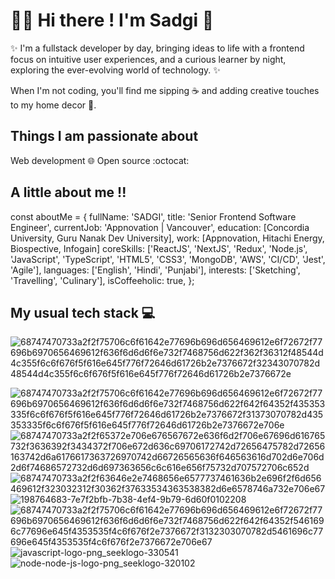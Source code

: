 # 🙋‍♀️ Hi there ! I'm Sadgi 👋

✨ I'm a fullstack developer by day, bringing ideas to life with a frontend focus on intuitive user experiences, and a curious learner by night, exploring the ever-evolving world of technology. ✨ 

When I'm not coding, you'll find me sipping ☕ and adding creative touches to my home decor 🏡.

## Things I am passionate about

Web development 🌐
Open source :octocat:

## A little about me !!

const aboutMe = {
  fullName: 'SADGI',
  title: 'Senior Frontend Software Engineer',
  currentJob: 'Appnovation | Vancouver',
  education: [Concordia University, Guru Nanak Dev University],
  work: [Appnovation, Hitachi Energy, Biospective, Infogain]
  coreSkills: ['ReactJS', 'NextJS', 'Redux', 'Node.js', 'JavaScript', 'TypeScript', 'HTML5', 'CSS3', 'MongoDB', 'AWS', 'CI/CD', 'Jest', 'Agile'],
  languages: ['English', 'Hindi', 'Punjabi'],
  interests: ['Sketching', 'Travelling', 'Culinary'],
  isCoffeeholic: true,
};

## My usual tech stack 💻

![68747470733a2f2f75706c6f61642e77696b696d656469612e6f72672f77696b6970656469612f636f6d6d6f6e732f7468756d622f362f36312f48544d4c355f6c6f676f5f616e645f776f72646d61726b2e7376672f32343070782d48544d4c355f6c6f676f5f616e645f776f72646d61726b2e7376672e](https://github.com/user-attachments/assets/24c03530-f2ec-491b-8e76-70f7e6b19c13)

![68747470733a2f2f75706c6f61642e77696b696d656469612e6f72672f77696b6970656469612f636f6d6d6f6e732f7468756d622f642f64352f435353335f6c6f676f5f616e645f776f72646d61726b2e7376672f31373070782d435353335f6c6f676f5f616e645f776f72646d61726b2e7376672e706e](https://github.com/user-attachments/assets/67d5c6ca-59cd-434e-a4fb-ff614a3c676a)
![68747470733a2f2f65372e706e676567672e636f6d2f706e67696d616765732f3636392f3434372f706e672d636c69706172742d72656475782d72656163742d6a6176617363726970742d66726565636f646563616d702d6e706d2d6f74686572732d6d697363656c6c616e656f75732d707572706c652d](https://github.com/user-attachments/assets/4503627a-d80a-46b0-acc4-f5be42657ace)
![68747470733a2f2f63646e2e7468656e6577737461636b2e696f2f6d656469612f323032312f30362f37633534363538382d6e6578746a732e706e67](https://github.com/user-attachments/assets/26f6020a-b4ba-471e-bf63-5bfe9c9143bc)
![198764683-7e7f2bfb-7b38-4ef4-9b79-6d60f0102208](https://github.com/user-attachments/assets/b4efb439-61b0-4907-8bef-37c942c2f04e)
![68747470733a2f2f75706c6f61642e77696b696d656469612e6f72672f77696b6970656469612f636f6d6d6f6e732f7468756d622f642f64352f5461696c77696e645f4353535f4c6f676f2e7376672f3132303070782d5461696c77696e645f4353535f4c6f676f2e7376672e706e67](https://github.com/user-attachments/assets/08247273-60d5-4fc5-b9d2-6e109ff3fd91)
![javascript-logo-png_seeklogo-330541](https://github.com/user-attachments/assets/791e0c1d-8f66-4fe0-96d0-4a9dad2f53f1)
![node-node-js-logo-png_seeklogo-320102](https://github.com/user-attachments/assets/80c27a75-9aee-4558-bb31-a39dd79c34f8)












